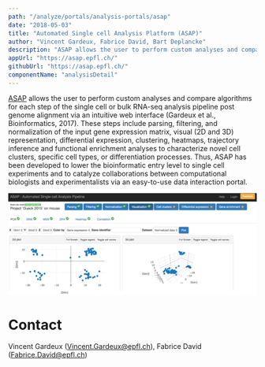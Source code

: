 ```yaml
---
path: "/analyze/portals/analysis-portals/asap"
date: "2018-05-03"
title: "Automated Single cell Analysis Platform (ASAP)"
author: "Vincent Gardeux, Fabrice David, Bart Deplancke"
description: "ASAP allows the user to perform custom analyses and compare algorithms for each step of the single cell or bulk RNA-seq analysis pipeline post genome alignment."
appUrl: "https://asap.epfl.ch/"
githubUrl: "https://asap.epfl.ch/"
componentName: "analysisDetail"
---
```


[ASAP](https://asap.epfl.ch/) allows the user to perform custom analyses and compare algorithms for each step of the single cell or bulk RNA-seq analysis pipeline post genome alignment via an intuitive web interface (Gardeux et al., Bioinformatics, 2017). These steps include parsing, filtering, and normalization of the input gene expression matrix, visual (2D and 3D) representation, differential expression, clustering, heatmaps, trajectory inference and functional enrichment analyses to characterize novel cell clusters, specific cell types, or differentiation processes. Thus, ASAP has been developed to lower the bioinformatic entry level to single cell experiments and to catalyze collaborations between computational biologists and experimentalists via an easy-to-use data interaction portal.

<a href="https://asap.epfl.ch/" target="_blank">
  <img src="../_images/portals/asap.png" width=800/>
</a>

# Contact
Vincent Gardeux (<a href="mailto:Vincent.Gardeux@epfl.ch">Vincent.Gardeux@epfl.ch</a>), Fabrice David (<a href="Fabrice.David@epfl.ch">Fabrice.David@epfl.ch</a>)
